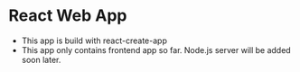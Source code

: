 # React Web App

- This app is build with react-create-app
- This app only contains frontend app so far. Node.js server will be added soon later.